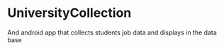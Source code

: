 # UniversityCollection
And android app that collects students job data and displays in the data base
